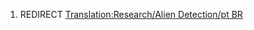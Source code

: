 1.  REDIRECT [Translation:Research/Alien Detection/pt
    BR](Translation:Research/Alien_Detection/pt_BR "wikilink")